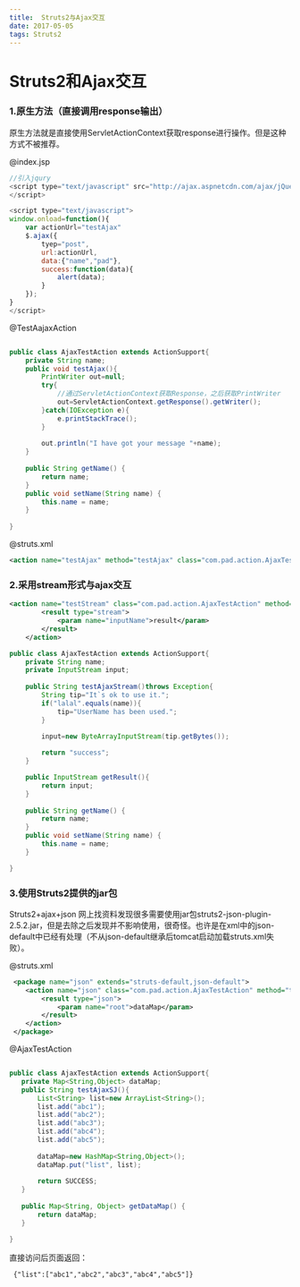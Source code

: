 ```yaml
---
title:  Struts2与Ajax交互 
date: 2017-05-05
tags: Struts2
---
```

# Struts2和Ajax交互

### 1.原生方法（直接调用response输出）

原生方法就是直接使用ServletActionContext获取response进行操作。但是这种方式不被推荐。

@index.jsp
```js
//引入jqury
<script type="text/javascript" src="http://ajax.aspnetcdn.com/ajax/jQuery/jquery-3.2.0.js">
</script> 

<script type="text/javascript">
window.onload=function(){
    var actionUrl="testAjax"
    $.ajax({
  		tyep="post",
		url:actionUrl,
        data:{"name","pad"},
        success:function(data){
        	alert(data);
        }
    });
}
</script>
```

@TestAajaxAction
```java

public class AjaxTestAction extends ActionSupport{
	private String name;
	public void testAjax(){
		PrintWriter out=null;
		try{
        	//通过ServletActionContext获取Response，之后获取PrintWriter
			out=ServletActionContext.getResponse().getWriter();
		}catch(IOException e){
			e.printStackTrace();
		}
		
		out.println("I have got your message "+name);
	}
	
	public String getName() {
		return name;
	}
	public void setName(String name) {
		this.name = name;
	}
	
}
```

@struts.xml
```xml
<action name="testAjax" method="testAjax" class="com.pad.action.AjaxTestAction"/>   
```

### 2.采用stream形式与ajax交互
```xml
<action name="testStream" class="com.pad.action.AjaxTestAction" method="testAjaxStream">
   		<result type="stream">
   			<param name="inputName">result</param>
   		</result>
   	</action>
```

```java
public class AjaxTestAction extends ActionSupport{
	private String name;
	private InputStream input;
    
	public String testAjaxStream()throws Exception{
		String tip="It`s ok to use it.";
		if("lalal".equals(name)){
			tip="UserName has been used.";
		}
		
		input=new ByteArrayInputStream(tip.getBytes());

		return "success";
	}

	public InputStream getResult(){
		return input;
	}
    
	public String getName() {
		return name;
	}
	public void setName(String name) {
		this.name = name;
	}

}
```



### 3.使用Struts2提供的jar包

Struts2+ajax+json
网上找资料发现很多需要使用jar包struts2-json-plugin-2.5.2.jar，但是去除之后发现并不影响使用，很奇怪。也许是在xml中的json-default中已经有处理（不从json-default继承后tomcat启动加载struts.xml失败）。

@struts.xml
```xml
 <package name="json" extends="struts-default,json-default">
 	<action name="json" class="com.pad.action.AjaxTestAction" method="testAjaxSJ">
 		<result type="json">
 			<param name="root">dataMap</param>
 		</result>
 	</action>
 </package>
 ```
 @AjaxTestAction
 ```java
 
public class AjaxTestAction extends ActionSupport{
	private Map<String,Object> dataMap;
    public String testAjaxSJ(){
		List<String> list=new ArrayList<String>();
		list.add("abc1");
		list.add("abc2");
		list.add("abc3");
		list.add("abc4");
		list.add("abc5");
		
		dataMap=new HashMap<String,Object>();
		dataMap.put("list", list);
        
		return SUCCESS;
	}
	
	public Map<String, Object> getDataMap() {
		return dataMap;
	}

}

 ```
 
 直接访问后页面返回：
 
	 {"list":["abc1","abc2","abc3","abc4","abc5"]}
